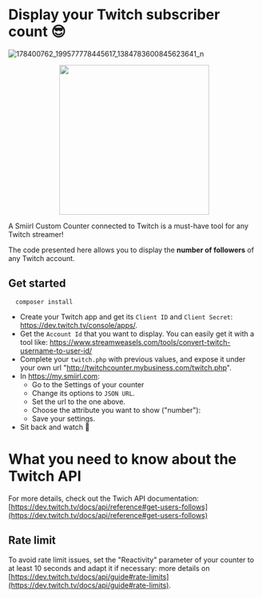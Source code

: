 # Display your Twitch subscriber count 😎

![178400762_199577778445617_1384783600845623641_n](https://user-images.githubusercontent.com/9904720/168776822-a94a752b-dcef-432d-a9f1-dcd49a8f3031.jpg)
<div style="text-align:center"><img src="https://user-images.githubusercontent.com/9904720/168776822-a94a752b-dcef-432d-a9f1-dcd49a8f3031.jpg" width="300"/></div>


A Smiirl Custom Counter connected to Twitch is a must-have tool for any Twitch streamer! 

The code presented here allows you to display the **number of followers** of any Twitch account.

## Get started
```
  composer install
  ```
- Create your Twitch app and get its `Client ID` and `Client Secret`: https://dev.twitch.tv/console/apps/.
- Get the `Account Id` that you want to display. You can easily get it with a tool like: https://www.streamweasels.com/tools/convert-twitch-username-to-user-id/
- Complete your `twitch.php` with previous values, and expose it under your own url "http://twitchcounter.mybusiness.com/twitch.php". 
- In https://my.smiirl.com:
    - Go to the Settings of your counter
    - Change its options to `JSON URL`. 
    - Set the url to the one above. 
    - Choose the attribute you want to show ("number"): 
    - Save your settings.
- Sit back and watch 🤩

# What you need to know about the Twitch API
For more details, check out the Twich API documentation: 
[https://dev.twitch.tv/docs/api/reference#get-users-follows](https://dev.twitch.tv/docs/api/reference#get-users-follows)
 
## Rate limit
To avoid rate limit issues, set the "Reactivity" parameter of your counter to at least 10 seconds and adapt it if necessary: more details on [https://dev.twitch.tv/docs/api/guide#rate-limits](https://dev.twitch.tv/docs/api/guide#rate-limits).
